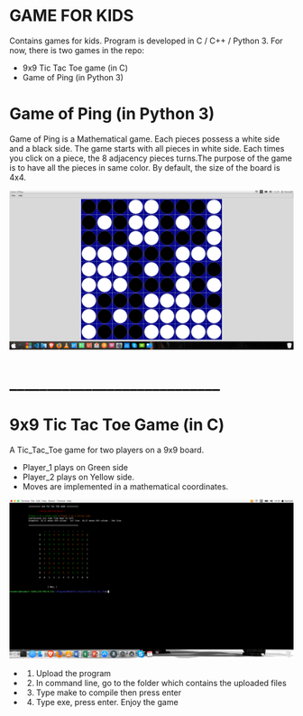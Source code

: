 # GAME FOR KIDS

Contains games for kids. Program is developed in C / C++ / Python 3.
For now, there is two games in the repo:

- 9x9 Tic Tac Toe game (in C)
- Game of Ping (in Python 3)

# Game of Ping (in Python 3)

Game of Ping is a Mathematical game. Each pieces possess a white side and a black side. The game starts with all pieces in white side. Each times you click on a piece, the 8 adjacency pieces turns.The purpose of the game is to have all the pieces in same color. By default, the size of the board is 4x4.

![Output Example](https://github.com/AndryRafam/Program-Output/blob/master/Game_Ping.png)

# ____________________________


# 9x9 Tic Tac Toe Game (in C)

A Tic_Tac_Toe game for two players on a 9x9 board.
  - Player_1 plays on Green side
  - Player_2 plays on Yellow side.
  - Moves are implemented in a mathematical coordinates.
  
![Output Example](https://github.com/AndryRafam/Program-Output/blob/master/9x9_Tic_Tac_Toe.png)  

- 1) Upload the program
- 2) In command line, go to the folder which contains the uploaded files
- 3) Type make to compile then press enter
- 4) Type exe, press enter. Enjoy the game
